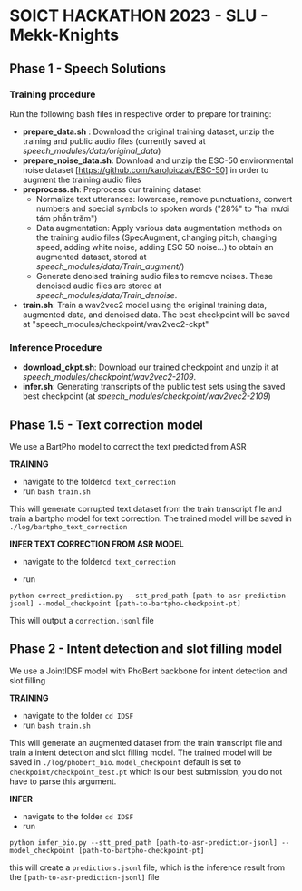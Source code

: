 # SOICT HACKATHON 2023 - SLU - Mekk-Knights
## Phase 1 - Speech Solutions
### Training procedure

Run the following bash files in respective order to prepare for training:
- **prepare_data.sh** : Download the original training dataset, unzip the training and public audio files (currently saved at *speech_modules/data/original_data*)
- **prepare_noise_data.sh**: Download and unzip the ESC-50 environmental noise dataset [https://github.com/karolpiczak/ESC-50] in order to augment the training audio files
- **preprocess.sh**: Preprocess our training dataset
    + Normalize text utterances: lowercase, remove punctuations, convert numbers and special symbols to spoken words ("28%" to "hai mươi tám phần trăm")
    + Data augmentation: Apply various data augmentation methods on the training audio files (SpecAugment, changing pitch, changing speed, adding white noise, adding ESC 50 noise...) to obtain an augmented dataset, stored at *speech_modules/data/Train_augment/*)
    + Generate denoised training audio files to remove noises. These denoised audio files are stored at *speech_modules/data/Train_denoise*.
- **train.sh**: Train a wav2vec2 model using the original training data, augmented data, and denoised data. The best checkpoint will be saved at "speech_modules/checkpoint/wav2vec2-ckpt"

### Inference Procedure
- **download_ckpt.sh**: Download our trained checkpoint and unzip it at *speech_modules/checkpoint/wav2vec2-2109*.
- **infer.sh**: Generating transcripts of the public test sets using the saved best checkpoint (at *speech_modules/checkpoint/wav2vec2-2109*)


## Phase 1.5 - Text correction model

We use a BartPho model to correct the text predicted from ASR

**TRAINING**
* navigate to the folder```cd text_correction```
* run ```bash train.sh```

This will generate corrupted text dataset from the train transcript file and train a bartpho model for text correction. The trained model will be saved in ```./log/bartpho_text_correction```

**INFER TEXT CORRECTION FROM ASR MODEL**
* navigate to the folder```cd text_correction```

* run 

```
python correct_prediction.py --stt_pred_path [path-to-asr-prediction-jsonl] --model_checkpoint [path-to-bartpho-checkpoint-pt]
```

This will output a ```correction.jsonl``` file

## Phase 2 - Intent detection and slot filling model

We use a JointIDSF model with PhoBert backbone for intent detection and slot filling 

**TRAINING**

* navigate to the folder ```cd IDSF```
* run ```bash train.sh```

This will generate an augmented dataset from the train transcript file and train a intent detection and slot filling model.
The trained model will be saved in ```./log/phobert_bio```. ```model_checkpoint``` default is set to ```checkpoint/checkpoint_best.pt``` which is our best submission, you do not have to parse this argument.

**INFER**
* navigate to the folder ```cd IDSF```
* run 
```
python infer_bio.py --stt_pred_path [path-to-asr-prediction-jsonl] --model_checkpoint [path-to-bartpho-checkpoint-pt]
```
this will create a ```predictions.jsonl``` file, which is the inference result from the ```[path-to-asr-prediction-jsonl]``` file


